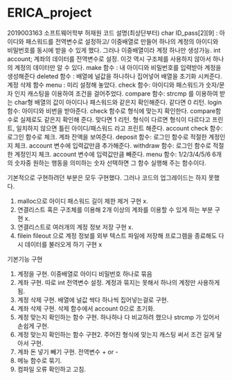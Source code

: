 # ERICA_project
2019003163 소프트웨어학부 허재원
코드 설명(최상단부터)
char ID_pass[2][9] : 아이디와 패스워드를 전역변수로 설정하고/ 이중배열로 만들어 하나의 계정의 아이디와 비밀번호를 동시에 받을 수 있게 했다. 그러나 이중배열이라 계정 하나만 생성가능.
int account; 계좌의 데이터를 전역변수로 설정. 이것 역시 구조체를 사용하지 않아서 하나의 계정의 데이터만 알 수 있다.
make 함수 : 내 아이디와 비밀번호를 입력받아 계정을 생성해준다
deleted 함수 : 배열에 널값을 하나하나 집어넣어 배열을 초기화 시켜준다. 계정 삭제 함수
menu : 미리 설정해 놓았다.
check 함수: 아이디와 패스워드가 숫자/문자 인지 캐스팅을 이용하여 조건을 걸어주었다.
compare 함수: strcmp 를 이용하여 받는 char형 배열의 값이 아이디나 패스워드와 같은지 확인해준다. 같다면 0 리턴.
login 함수: 아이디와 비번을 받아준다. check 함수로 형식에 맞는지 확인한다. compare함수로 실제로도 같은지 확인해 준다. 맞다면 1 리턴. 형식이 다르면 형식이 다르다고 프린트, 일치하지 않으면 틀린 아이디/패스워드 라고 프린트 해준다.
account check 함수: 로그인 함수로 체크. 계좌 잔액을 보여준다.
deposit 함수: 로그인 함수로 적절한 계정인지 체크. account 변수에 입력값만큼 추가해준다.
withdraw 함수: 로그인 함수로 적절한 계정인지 체크. account 변수에 입력값만큼 빼준다.
menu 함수: 1/2/3/4/5/6 6개의 숫자중 원하는 행동을 의미하는 숫자 선택하면 그 함수 실행해 주는 함수이다.

기본적으로 구현하려던 부분은 모두 구현했다.
그러나 코드의 업그레이드는 하지 못했다.
1. malloc으로 아이디 패스워드 길이 제한 제거 구현 x.
2. 연결리스트 혹은 구조체를 이용해 2개 이상의 계좌를 이용할 수 있게 하는 부분 구현 x.
3. 연결리스트로 여러개의 계정 정보 저장 구현 x.
4. filein fileout 으로 계정 정보를 외부 텍스트 파일에 저장해 프로그램을 종료해도 다시 데이터를 불러오게 하기 구현 x

기본기능 구현
1. 계정을 구현. 이중배열로 아이디 비밀번호 하나로 묶음
2. 계좌 구현. 따로 int 전역변수 설정. 계정과 묶지는 못해서 하나의 계정만 사용하게 됨.
3. 계정 삭제 구현. 배열에 널값 싹다 하나씩 집어넣는걸로 구현.
4. 계좌 삭제 구현. 삭제 함수에서 account 0으로 초기화.
5. 계정 맞는지 확인하는 함수 구현. 하나하나 다 비교하려 했으나 strcmp 가 있어서 손쉽게 구현.
6. 계정 맞는지 확인하는 함수 구현2. 주어진 형식에 맞는지 캐스팅 써서 조건 길게 달아서 구현.
7. 계좌 돈 넣기 빼기 구현. 전역변수 + or -
8. 메뉴 함수로 묶기. 
9. 컴파일 오류 확인하고 고침.
